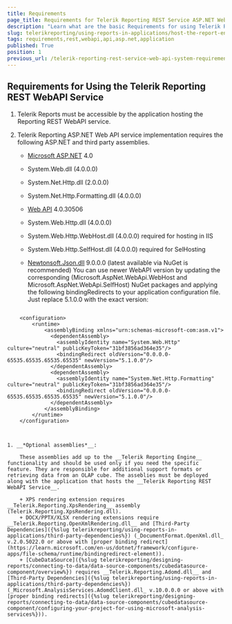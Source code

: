 ```yaml
---
title: Requirements
page_title: Requirements for Telerik Reporting REST Service ASP.NET Web API
description: "Learn what are the basic Requirements for using Telerik Reporting REST Service ASP.NET Web API in an Application."
slug: telerikreporting/using-reports-in-applications/host-the-report-engine-remotely/telerik-reporting-rest-services/asp.net-web-api-implementation/requirements
tags: requirements,rest,webapi,api,asp.net,application
published: True
position: 1
previous_url: /telerik-reporting-rest-service-web-api-system-requirements,/embedding-reports/host-the-report-engine-remotely/telerik-reporting-rest-services/asp.net-web-api-implementation/requirements
---
```


## Requirements for Using the Telerik Reporting REST WebAPI Service

1. Telerik Reports must be accessible by the application hosting the Reporting REST WebAPI service.
1. Telerik Reporting ASP.NET Web API service implementation requires the following ASP.NET and third party assemblies.

	+ [Microsoft ASP.NET](https://learn.microsoft.com/en-us/aspnet/overview) 4.0
	+ System.Web.dll (4.0.0.0)
	+ System.Net.Http.dll (2.0.0.0)
	+ System.Net.Http.Formatting.dll (4.0.0.0)
	+ [Web API](https://learn.microsoft.com/en-us/aspnet/web-api/) 4.0.30506
	+ System.Web.Http.dll (4.0.0.0)
	+ System.Web.Http.WebHost.dll (4.0.0.0) required for hosting in IIS
	+ System.Web.Http.SelfHost.dll (4.0.0.0) required for SelHosting
	+ [Newtonsoft.Json.dll](https://www.newtonsoft.com/json) 9.0.0.0 (latest available via NuGet is recommended) You can use newer WebAPI version by updating the corresponding (Microsoft.AspNet.WebApi.WebHost and Microsoft.AspNet.WebApi.SelfHost) NuGet packages and applying the following bindingRedirects to your application configuration file. Just replace 5.1.0.0 with the exact version:

		````XML
<?xml version="1.0" encoding="utf-8" ?>
		<configuration>
			<runtime>
				<assemblyBinding xmlns="urn:schemas-microsoft-com:asm.v1">
				  <dependentAssembly>
					<assemblyIdentity name="System.Web.Http" culture="neutral" publicKeyToken="31bf3856ad364e35"/>
					<bindingRedirect oldVersion="0.0.0.0-65535.65535.65535.65535" newVersion="5.1.0.0"/>
				  </dependentAssembly>
				  <dependentAssembly>
					<assemblyIdentity name="System.Net.Http.Formatting" culture="neutral" publicKeyToken="31bf3856ad364e35"/>
					<bindingRedirect oldVersion="0.0.0.0-65535.65535.65535.65535" newVersion="5.1.0.0"/>
				  </dependentAssembly>
				</assemblyBinding>
			</runtime>
		</configuration>
````


1. __*Optional assemblies*__:

	These assemblies add up to the __Telerik Reporting Engine__ functionality and should be used only if you need the specific feature. They are responsible for additional support formats or retrieving data from an OLAP cube. The asseblies must be deployed along with the application that hosts the __Telerik Reporting REST WebAPI Service__.

	+ XPS rendering extension requires __Telerik.Reporting.XpsRendering__ assembly (Telerik.Reporting.XpsRendering.dll).
	+ DOCX/PPTX/XLSX rendering extensions require __Telerik.Reporting.OpenXmlRendering.dll__ and [Third-Party Dependencies]({%slug telerikreporting/using-reports-in-applications/third-party-dependencies%}) (_DocumentFormat.OpenXml.dll_ v.2.0.5022.0 or above with [proper binding redirect](https://learn.microsoft.com/en-us/dotnet/framework/configure-apps/file-schema/runtime/bindingredirect-element)).
	+ [CubeDataSource]({%slug telerikreporting/designing-reports/connecting-to-data/data-source-components/cubedatasource-component/overview%}) requires __Telerik.Reporting.Adomd.dll__ and [Third-Party Dependencies]({%slug telerikreporting/using-reports-in-applications/third-party-dependencies%}) (_Microsoft.AnalysisServices.AdomdClient.dll_ v.10.0.0.0 or above with [proper binding redirects]({%slug telerikreporting/designing-reports/connecting-to-data/data-source-components/cubedatasource-component/configuring-your-project-for-using-microsoft-analysis-services%})).
